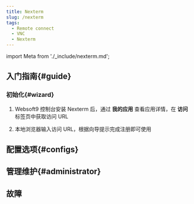 ```yaml
---
title: Nexterm
slug: /nexterm
tags:
  - Remote connect
  - VNC
  - Nexterm
---
```


import Meta from './_include/nexterm.md';

<Meta name="meta" />

## 入门指南{#guide}

### 初始化{#wizard}

1. Websoft9 控制台安装 Nexterm 后，通过 **我的应用** 查看应用详情，在 **访问** 标签页中获取访问 URL

2. 本地浏览器输入访问 URL，根据向导提示完成注册即可使用

## 配置选项{#configs}

## 管理维护{#administrator}

## 故障